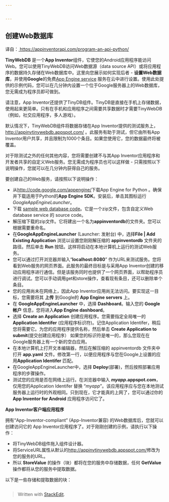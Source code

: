 ```yaml
---


---
```


<h2 id="创建web数据库">创建Web数据库</h2>
译自：<a href="https://appinventorapi.com/program-an-api-python/"> https://appinventorapi.com/program-an-api-python/ </a>
<p><strong>TinyWebDB</strong> 是一个<strong>App Inventor</strong>组件，它使您的Android应用程序能访问Web。您可以使用TinyWebDB访问Web数据源（data source API）或将应用程序的数据持久存储在Web数据库中。这里向您展示如何实现后者 - <strong>设置Web数据库</strong>，并使用<strong>Google</strong>的免费<a href="https://en.wikipedia.org/wiki/Google_App_Engine">App Engine service</a> 服务在云中进行设置。使用此处提供的示例代码，您可以在几分钟内设置一个位于Google服务器上的Web数据库，您无需成为程序员即可做到。</p>
<p>请注意，App Inventor还提供了TinyDB组件。TinyDB是直接在手机上存储数据，使用起来更简单。只有在手机和应用程序之间需要共享数据时才需要TinyWebDB（例如，社交应用程序，多人游戏）。</p>
<p>默认情况下，TinyWebDB组件将数据存储在App Inventor提供的测试服务上，<a href="//appinvtinywebdb.appspot.com/">http://appinvtinywebdb.appspot.com/</a> 。此服务有助于测试，但它由所有App Inventor用户共享，并且限制为1000个条目。如果您使用它，您的数据最终将被覆盖。</p>
<p>对于除测试之外的任何其他内容，您将需要创建不与其App Inventor应用程序和开发者共享的自定义Web服务。您无需成为程序员也可以这样做 - 只需按照以下说明操作，您就可以在几分钟内获得自己的服务。</p>
<p>要创建自己的Web服务，请按照以下说明操作：</p>
<ul>
<li>从<a href="http://code.google.com/appengine/">http://code.google.com/appengine/</a>下载App Engine for Python 。确保并下载适用于Python的<strong>App Engine SDK</strong>。安装后，单击其图标运行 <em>GoogleAppEngineLauncher</em>。</li>
<li>下载 <a href="http://sites.google.com/site/appinventor/sample-tinywebdb-services/appinventordb.zip?attredirects=0&amp;d=1">sample web database code</a>。它是一个zip文件，包含自定义Web database service 的 source code。</li>
<li>解压缩下载的zip文件。它将建出一个名为<strong>appinventordb</strong>的文件夹。您可以根据需要重命名。</li>
<li>在<strong>GoogleAppEngineLauncher</strong> (Launcher: 发射台) 中，选择<strong>File | Add Existing Application</strong> 浏览以设置您刚刚解压缩的 <strong>appinventordb</strong> 文件夹的路径。然后单击 <strong>Run</strong> 按钮。这样将启动在本地计算机上运行的测试Web服务。</li>
<li>您可以通过打开浏览器并输入“<strong>localhost:8080</strong>” 作为URL来测试服务。您将看到Web服务的网页界面。此服务的最终目标是与采用App Inventor创建的移动应用程序进行通信。但是该服务同时也提供了一个网页界面，以帮助程序员进行调试。您可以手动调用get和store操作，查看现有条目，还可以删除单个条目。</li>
<li>您的应用尚未在网络上，因此App Inventor应用尚无法访问。要实现这一目标，您需要将其 <strong>上传</strong> 到Google的 <strong>App Engine servers</strong> 上。</li>
<li>在 <strong>GoogleAppEngineLauncher</strong> 中，选择 <strong>Dashboard</strong>。输入您的 <strong>Google帐户</strong> 信息，您将进入<strong>App Engine dashboard</strong>。</li>
<li>选择 <strong>Create an Application</strong> 创建应用程序。您需要指定全局唯一的<strong>Application Identifer</strong> (应用程序标识符)。记住Application Identifer，稍后您将需要它。为您的应用程序提供名称，然后单击 <strong>Create Application to submit</strong>(提交创建应用程序） 如果您的标识符是唯一的，那么您现在在Google服务器上有一个新的空白应用。</li>
<li>在本地计算机上打开文本编辑器，然后在解压缩的 appinventordb 文件夹中打开 <strong>app.yaml</strong> 文件。修改第一行，以便应用程序与您在Google上设置的应用<strong>Application Identifer</strong> 匹配。</li>
<li>在GoogleAppEngineLauncher中，选择 <strong>Deploy</strong>(部署)，然后按照部署应用程序的步骤操作。</li>
<li>测试您的应用是否在网络上运行。在浏览器中输入 <strong><em>myapp</em>.appspot.com</strong>，仅用您的Application Identifer 替换 “<em>myapp</em>”。该应用程序应与您在本地测试服务器上运行时的外观相同。只到现在，它才能真的上网了，您可以通过你的 <strong>App Inventor for Android</strong> 应用程序访问它了。</li>
</ul>
<p><strong>App Inventor客户端应用程序</strong></p>
<p>拥有“App-Inventor-compliant” (App-Inventor兼容) 的Web数据库后，您就可以创建访问它的 App Inventor应用程序了。对于刚刚创建的示例，请执行以下操作：</p>
<ul>
<li>将TinyWebDB组件拖入组件设计器。</li>
<li>将ServiceURL属性从默认的<a href="http://appinvtinywebdb.appspot.com/">http://appinvtinywebdb.appspot.com/</a>修改为您的服务的URL。</li>
<li>所以 <strong>StoreValue</strong> 的操作（块）都将在您的服务中存储数据，任何 <strong>GetValue</strong>操作都将从您的服务中提取数据。</li>
</ul>
<p>以下是一些存储和提取数据的块：</p>
<p><a href="https://appinventormash.files.wordpress.com/2010/07/appinventordbclient.png"><img src="https://appinventormash.files.wordpress.com/2010/07/appinventordbclient.png?w=468&amp;h=316" alt="" title="appinventordbClient"></a></p>
<blockquote>
<p>Written with <a href="https://stackedit.io/">StackEdit</a>.</p>
</blockquote>

<!--stackedit_data:
eyJoaXN0b3J5IjpbLTEwMDQxMzcxMjgsLTI4ODkwMTY2OCw2Mz
M0Nzk1NDRdfQ==
-->